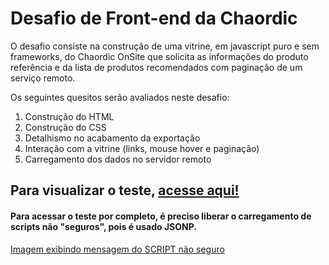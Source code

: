 # Desafio de Front-end da Chaordic

O desafio consiste na construção de uma vitrine, em javascript puro e sem frameworks, do Chaordic OnSite que solicita as informações do produto referência e da lista de produtos recomendados com paginação de um serviço remoto.

Os seguintes quesitos serão avaliados neste desafio:

1. Construção do HTML
2. Construção do CSS
3. Detalhismo no acabamento da exportação
4. Interação com a vitrine (links, mouse hover e paginação)
5. Carregamento dos dados no servidor remoto

## Para visualizar o teste, [acesse aqui!](https://hyagogoularte.github.io/product-showcase/app/)
#### Para acessar o teste por completo, é preciso liberar o carregamento de scripts não "seguros", pois é usado JSONP. 

[Imagem exibindo mensagem do SCRIPT não seguro](http://imgur.com/Ksl3JM8)

